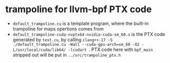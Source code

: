 # trampoline for llvm-bpf PTX code

- `default_trampoline.cu` is a template program, where the built-in trampoline for maps opertions comes from
- `default_trampoline-cuda-nvptx64-nvidia-cuda-sm_60.s` is the PTX code generated by `test.cu`, by calling `clang++-17 -S ./default_trampoline.cu -Wall --cuda-gpu-arch=sm_60 -O2 -L/usr/local/cuda/lib64/ -lcudart `. PTX code here with `bpf_main` stripped out will be put in `../src/trampoline_ptx.h`
